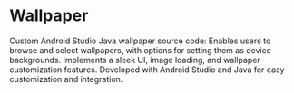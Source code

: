 # Wallpaper
Custom Android Studio Java wallpaper source code: Enables users to browse and select wallpapers, with options for setting them as device backgrounds. Implements a sleek UI, image loading, and wallpaper customization features. Developed with Android Studio and Java for easy customization and integration.
